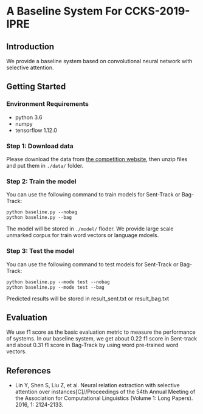 # A Baseline System For CCKS-2019-IPRE

## Introduction
We provide a baseline system based on convolutional neural network with selective attention.

## Getting Started
### Environment Requirements
* python 3.6
* numpy
* tensorflow 1.12.0
### Step 1: Download data
Please download the data from [the competition website](https://biendata.com/competition/ccks_2019_ipre/data/), then unzip files and put them in `./data/` folder.

### Step 2: Train the model
You can use the following command to train models for Sent-Track or Bag-Track:
```
python baseline.py --nobag 
python baseline.py --bag
```
The model will be stored in `./model/` floder. We provide large scale unmarked corpus for train word vectors or language mdoels.
### Step 3: Test the model
You can use the following command to test models for Sent-Track or Bag-Track:
```
python baseline.py --mode test --nobag 
python baseline.py --mode test --bag
```
Predicted results will be stored in result_sent.txt or result_bag.txt
## Evaluation
We use f1 score as the basic evaluation metric to measure the performance of systems. In our baseline system, we get about 0.22 f1 score in Sent-track and about 0.31 f1 score in Bag-Track by using word pre-trained word vectors.
## References
* Lin Y, Shen S, Liu Z, et al. Neural relation extraction with selective attention over instances[C]//Proceedings of the 54th Annual Meeting of the Association for Computational Linguistics (Volume 1: Long Papers). 2016, 1: 2124-2133.
